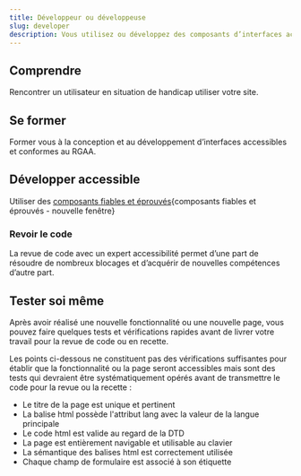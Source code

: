 ```yaml
---
title: Développeur ou développeuse
slug: developer
description: Vous utilisez ou développez des composants d’interfaces accessibles et conformes au RGAA
---
```


## Comprendre

Rencontrer un utilisateur en situation de handicap utiliser votre site.

## Se former

Former vous à la conception et au développement d’interfaces accessibles et conformes au RGAA.

## Développer accessible

Utiliser des [composants fiables et éprouvés](https://www.systeme-de-design.gouv.fr/){composants fiables et éprouvés - nouvelle fenêtre}

### Revoir le code

La revue de code avec un expert accessibilité permet d’une part de résoudre de nombreux blocages et d’acquérir de nouvelles compétences d’autre part.

## Tester soi même

Après avoir réalisé une nouvelle fonctionnalité ou une nouvelle page, vous pouvez faire quelques tests et vérifications rapides  avant de livrer votre travail pour la revue de code ou en recette.

Les points ci-dessous ne constituent pas des vérifications suffisantes pour établir que la fonctionnalité ou la page seront accessibles mais sont des tests qui devraient être systématiquement opérés avant de transmettre le code pour la revue ou la recette :
* Le titre de la page est unique et pertinent
* La balise html possède l'attribut lang avec la valeur de la langue principale
* Le code html est valide au regard de la DTD
* La page est entièrement navigable et utilisable au clavier
* La sémantique des balises html est correctement utilisée
* Chaque champ de formulaire est associé à son étiquette